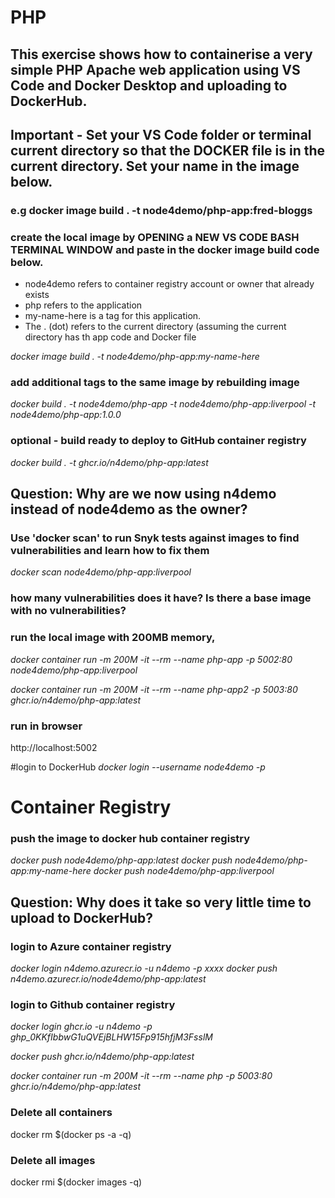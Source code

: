 
# PHP
## This exercise shows how to containerise a very simple PHP Apache web application using VS Code and Docker Desktop and uploading to DockerHub.  

## Important - Set your VS Code folder or terminal current directory so that the DOCKER file is in the current directory. Set your name in the image below.
### e.g docker image build . -t node4demo/php-app:fred-bloggs 

### create the local image by OPENING a NEW VS CODE BASH TERMINAL WINDOW and paste in the docker image build code below. 
- node4demo refers to container registry account or owner that already exists
- php refers to the application 
- my-name-here is a tag for this application. 
- The . (dot) refers to the current directory (assuming the current directory has th app code and Docker file

*docker image build . -t node4demo/php-app:my-name-here* 

### add additional tags to the same image by rebuilding image
*docker build . -t node4demo/php-app -t node4demo/php-app:liverpool -t node4demo/php-app:1.0.0*

### optional - build ready to deploy to GitHub container registry
*docker build . -t ghcr.io/n4demo/php-app:latest*

## Question: Why are we now using n4demo instead of node4demo as the owner? 

### Use 'docker scan' to run Snyk tests against images to find vulnerabilities and learn how to fix them
*docker scan node4demo/php-app:liverpool*

### how many vulnerabilities does it have? Is there a base image with no vulnerabilities?

### run the local image with 200MB memory, 
*docker container run -m 200M -it --rm  --name php-app -p 5002:80 node4demo/php-app:liverpool*

*docker container run -m 200M -it --rm  --name php-app2 -p 5003:80 ghcr.io/n4demo/php-app:latest*

### run in browser
http://localhost:5002

#login to DockerHub
*docker login --username node4demo -p <password>*

# Container Registry

### push the image to docker hub container registry
*docker push node4demo/php-app:latest*
*docker push node4demo/php-app:my-name-here*
*docker push node4demo/php-app:liverpool*

## Question: Why does it take so very little time to upload to DockerHub?

### login to Azure container registry
*docker login n4demo.azurecr.io -u n4demo -p xxxx*
*docker push n4demo.azurecr.io/node4demo/php-app:latest*

### login to Github container registry
*docker login ghcr.io -u n4demo -p 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*

*docker push ghcr.io/n4demo/php-app:latest*

*docker container run -m 200M -it --rm  --name php -p 5003:80 ghcr.io/n4demo/php-app:latest*

### Delete all containers
docker rm $(docker ps -a -q)

### Delete all images
docker rmi $(docker images -q)
